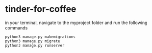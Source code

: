 # tinder-for-coffee
in your terminal, navigate to the myproject folder and run the following commands

```
python3 manage.py makemigrations
python3 manage.py migrate
python3 manage.py runserver
```